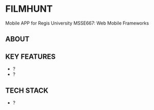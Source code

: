 # FILMHUNT
Mobile APP for Regis University MSSE667: Web Mobile Frameworks

## ABOUT

## KEY FEATURES
- ?
- ? 

## TECH STACK
- ?
